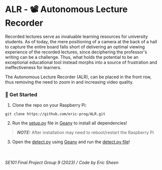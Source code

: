 # ALR - 📽️ Autonomous Lecture Recorder 

Recorded lectures serve as invaluable learning resources for university students. As of today, the mere positioning of a camera at the back of a hall to capture the entire board falls short of delivering an optimal viewing experience of the recorded lectures, since deciphering the professor's writing can be a challenge. Thus, what holds the potential to be an exceptional educational tool instead morphs into a source of frustration and ineffectiveness for learners. <br>

The Autonomous Lecture Recorder (ALR), can be placed in the front row, thus removing the need to zoom in and increasing video quality.

### 🌊 Get Started

1. Clone the repo on your Raspberry Pi:
```
git clone https://github.com/eric-prog/ALR.git
```

2. Run the [setup.py](https://github.com/eric-prog/ALR/blob/main/setup.py) file in [Geany](https://raspberrytips.com/use-geany-on-raspberry-pi/) to install all dependencies!
> **_NOTE:_**  After installation may need to reboot/restart the Raspberry Pi

3. Open the [detect.py](https://github.com/eric-prog/ALR/blob/main/detect.py) using [Geany](https://raspberrytips.com/use-geany-on-raspberry-pi/) and run the [detect.py file](https://github.com/eric-prog/ALR/blob/main/detect.py)! 

</br>

###### SE101 Final Project Group 9 (2023) / Code by Eric Sheen
